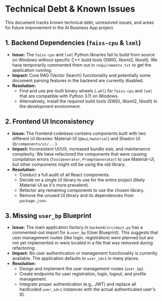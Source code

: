 # Technical Debt & Known Issues

This document tracks known technical debt, unresolved issues, and areas for future improvement in the AI Business App project.

## 1. Backend Dependencies (`faiss-cpu` & `lxml`)

-   **Issue:** The `faiss-cpu` and `lxml` Python libraries fail to build from source on Windows without specific C++ build tools (SWIG, libxml2, libxslt). We have temporarily commented them out in `requirements.txt` to get the application running.
-   **Impact:** Core RAG (Vector Search) functionality and potentially some document parsing features in the backend are currently disabled.
-   **Resolution:**
    -   Find and use pre-built binary wheels (`.whl`) for `faiss-cpu` and `lxml` that are compatible with Python 3.11 on Windows.
    -   Alternatively, install the required build tools (SWIG, libxml2, libxslt) in the development environment.

## 2. Frontend UI Inconsistency

-   **Issue:** The frontend codebase contains components built with two different UI libraries: Material-UI (`@mui/material`) and Shadcn UI (`@/components/ui/...`).
-   **Impact:** Inconsistent UI/UX, increased bundle size, and maintenance complexity. We have refactored the components that were causing compilation errors (`ToolGenerator`, `PromptGenerator`) to use Material-UI, but other components might still be using the old library.
-   **Resolution:**
    -   Conduct a full audit of all React components.
    -   Decide on a single UI library to use for the entire project (likely Material-UI as it's more prevalent).
    -   Refactor any remaining components to use the chosen library.
    -   Remove the unused UI library and its dependencies from `package.json`.

## 3. Missing `user_bp` Blueprint

-   **Issue:** The main application factory in `backend/src/main.py` has a commented-out import for a `user_bp` (User Blueprint). This suggests that user management routes (like login, registration) were planned but are not yet implemented or were located in a file that was removed during refactoring.
-   **Impact:** No user authentication or management functionality is currently available. The application defaults to `user_id=1` in many places.
-   **Resolution:**
    -   Design and implement the user management routes (`user_bp`).
    -   Create endpoints for user registration, login, logout, and profile management.
    -   Integrate proper authentication (e.g., JWT) and replace all hardcoded `user_id=1` instances with the actual authenticated user's ID.

